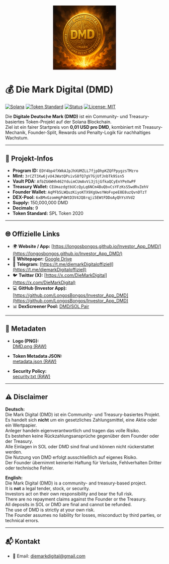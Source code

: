 <p align="center">
  <img src="https://raw.githubusercontent.com/LongosBongos/DMD-Allocatetd/main/DMD.png" alt="Die Mark Digital Logo" width="200"/>
</p>

# 💰 Die Mark Digital (DMD)

[![Solana](https://img.shields.io/badge/Blockchain-Solana-14f195?logo=solana&logoColor=white)](https://solana.com)
[![Token Standard](https://img.shields.io/badge/SPL-Token%202020-yellow)](https://spl.solana.com/token)
[![Status](https://img.shields.io/badge/Status-Live-brightgreen)]()
[![License: MIT](https://img.shields.io/badge/License-MIT-blue.svg)](LICENSE)

Die **Digitale Deutsche Mark (DMD)** ist ein Community- und Treasury-basiertes Token-Projekt auf der Solana Blockchain.  
Ziel ist ein fairer Startpreis von **0,01 USD pro DMD**, kombiniert mit Treasury-Mechanik, Founder-Split, Rewards und Penalty-Logik für nachhaltiges Wachstum.  

---

## 🔑 Projekt-Infos

- **Program ID:** `EDY4bp4fXWkAJpJhXUMZLL7fjpDhpKZQFPpygzsTMzro`  
- **Mint:** `3rCZT3Xw6jvU4JWatQPsivS8fQ7gV7GjUfJnbTk9Ssn5`  
- **Vault PDA:** `AfbZG6WHh462YduimCUmAvVi3jSjGfkaQCyEnYPeXwPF`  
- **Treasury Wallet:** `CEUmazdgtbUCcQyLq6NCm4BuQbvCsYFzKsS5wdRvZehV`  
- **Founder Wallet:** `AqPFb5LWQuzKiyoKTX9XgUwsYWoFvpeE8E8uzQvnDTzT`  
- **DEX-Pool:** `6xBMvGzomHgPdWtD3V4JQ8rqji5EWtFDDoAyQhYsVVd2`  
- **Supply:** 150,000,000 DMD  
- **Decimals:** 9  
- **Token Standard:** SPL Token 2020  

---

## 🌐 Offizielle Links

- 🌍 **Website / App:** [https://longosbongos.github.io/Investor_App_DMD/](https://longosbongos.github.io/Investor_App_DMD/)  
- 🧾 **Whitepaper:** [Google Drive](https://drive.google.com/file/d/1-wT6aRG2XvMPJoQLEmnFLNpjnS9RB5mH/view)  
- 📱 **Telegram:** [https://t.me/diemarkDigitaloffiziell](https://t.me/diemarkDigitaloffiziell)  
- 🐦 **Twitter (X):** [https://x.com/DieMarkDigital](https://x.com/DieMarkDigital)  
- 💻 **GitHub (Investor App):** [https://github.com/LongosBongos/Investor_App_DMD](https://github.com/LongosBongos/Investor_App_DMD)  
- 📊 **DexScreener Pool:** [DMD/SOL Pair](https://dexscreener.com/solana/6xBMvGzomHgPdWtD3V4JQ8rqji5EWtFDDoAyQhYsVVd2)  

---

## 📄 Metadaten

- **Logo (PNG):**  
  [DMD.png (RAW)](https://raw.githubusercontent.com/LongosBongos/DMD-Allocatetd/main/DMD.png)  

- **Token Metadata JSON:**  
  [metadata.json (RAW)](https://raw.githubusercontent.com/LongosBongos/DMD-Allocatetd/main/metadata.json)  

- **Security Policy:**  
  [security.txt (RAW)]([https://raw.githubusercontent.com/LongosBongos/DMD-Allocatetd/main/security.txt](https://raw.githubusercontent.com/LongosBongos/DMD-Allocatetd/refs/heads/main/secruity.txt))  

---

## ⚠️ Disclaimer

**Deutsch:**  
Die Mark Digital (DMD) ist ein Community- und Treasury-basiertes Projekt.  
Es handelt sich **nicht** um ein gesetzliches Zahlungsmittel, eine Aktie oder ein Wertpapier.  
Anleger handeln eigenverantwortlich und tragen das volle Risiko.  
Es bestehen keine Rückzahlungsansprüche gegenüber dem Founder oder der Treasury.  
Alle Einlagen in SOL oder DMD sind final und können nicht rückerstattet werden.  
Die Nutzung von DMD erfolgt ausschließlich auf eigenes Risiko.  
Der Founder übernimmt keinerlei Haftung für Verluste, Fehlverhalten Dritter oder technische Fehler.  

**English:**  
Die Mark Digital (DMD) is a community- and treasury-based project.  
It is **not** a legal tender, stock, or security.  
Investors act on their own responsibility and bear the full risk.  
There are no repayment claims against the Founder or the Treasury.  
All deposits in SOL or DMD are final and cannot be refunded.  
The use of DMD is strictly at your own risk.  
The Founder assumes no liability for losses, misconduct by third parties, or technical errors.  

---

## 📬 Kontakt

- 📧 Email: [diemarkdigital@gmail.com](mailto:diemarkdigital@gmail.com)  
